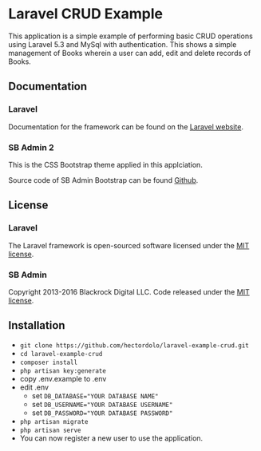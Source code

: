 # Laravel CRUD Example

This application is a simple example of performing basic CRUD operations using Laravel 5.3 and MySql with authentication. This shows a simple management of Books wherein a user can add, edit and delete records of Books.

## Documentation

### Laravel
Documentation for the framework can be found on the [Laravel website](http://laravel.com/docs).

### SB Admin 2

This is the CSS Bootstrap theme applied in this applciation.

Source code of SB Admin Bootstrap can be found [Github](https://github.com/BlackrockDigital/startbootstrap-sb-admin-2).

## License

### Laravel
The Laravel framework is open-sourced software licensed under the [MIT license](http://opensource.org/licenses/MIT).

### SB Admin
Copyright 2013-2016 Blackrock Digital LLC. Code released under the [MIT license](https://github.com/BlackrockDigital/startbootstrap-sb-admin-2/blob/gh-pages/LICENSE).

## Installation

* `git clone https://github.com/hectordolo/laravel-example-crud.git`
* `cd laravel-example-crud`
* `composer install`
* `php artisan key:generate`
* copy .env.example to .env
* edit .env
    * set `DB_DATABASE="YOUR DATABASE NAME"`
    * set `DB_USERNAME="YOUR DATABASE USERNAME"`
    * set `DB_PASSWORD="YOUR DATABASE PASSWORD"`
* `php artisan migrate`
* `php artisan serve`
* You can now register a new user to use the application.
